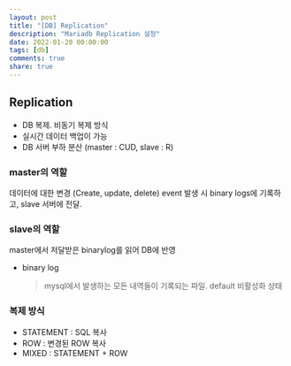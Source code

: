 ```yaml
---
layout: post
title: "[DB] Replication"
description: "Mariadb Replication 설정"
date: 2022-01-20 00:00:00
tags: [db]
comments: true
share: true
---
```


## Replication
- DB 복제. 비동기 복제 방식
- 실시간 데이터 백업이 가능
- DB 서버 부하 분산 (master : CUD, slave : R)

### master의 역할
데이터에 대한 변경 (Create, update, delete) event 발생 시 binary logs에 기록하고, slave 서버에 전달.

### slave의 역할
master에서 저달받은 binarylog를 읽어 DB에 반영


- binary log

   > mysql에서 발생하는 모든 내역들이 기록되는 파일. default 비활성화 상태


### 복제 방식
- STATEMENT : SQL 복사
- ROW : 변경된 ROW 복사
- MIXED : STATEMENT + ROW